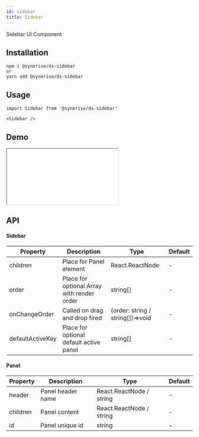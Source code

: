 ```yaml
---
id: sidebar
title: Sidebar
---
```


Sidebar UI Component

## Installation

```
npm i @synerise/ds-sidebar
or
yarn add @synerise/ds-sidebar
```

## Usage

```
import Sidebar from '@synerise/ds-sidebar'

<Sidebar />

```

## Demo

<iframe src="/storybook-static/iframe.html?id=components-sidebar--default"></iframe>

## API

#### Sidebar

| Property         | Description                                | Type                             | Default |
| ---------------- | ------------------------------------------ | -------------------------------- | ------- |
| children         | Place for Panel element                    | React.ReactNode                  | -       |
| order            | Place for optional Array with render order | string[]                         | -       |
| onChangeOrder    | Called on drag and drop fired              | (order: string / string[])=>void | -       |
| defaultActiveKey | Place for optional default active panel    | string[]                         | -       |

#### Panel

| Property | Description       | Type                     | Default |
| -------- | ----------------- | ------------------------ | ------- |
| header   | Panel header name | React.ReactNode / string | -       |
| children | Panel content     | React.ReactNode / string | -       |
| id       | Panel unique id   | string                   | -       |
